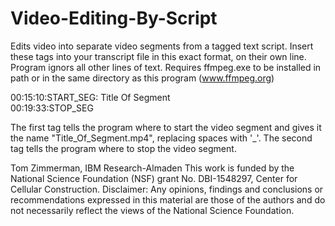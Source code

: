 # Video-Editing-By-Script

Edits video into separate video segments from a tagged text script. 
Insert these tags into your transcript file in this exact format, on their own line. Program ignors all other lines of text.
Requires ffmpeg.exe to be installed in path or in the same directory as this program (www.ffmpeg.org)

00:15:10:START_SEG: Title Of Segment   
00:19:33:STOP_SEG                   

The first tag tells the program where to start the video segment and gives it the name "Title_Of_Segment.mp4", replacing spaces with '_'.
The second tag tells the program where to stop the video segment. 

Tom Zimmerman, IBM Research-Almaden
This work is funded by the National Science Foundation (NSF) grant No. DBI-1548297, Center for Cellular Construction.
Disclaimer:  Any opinions, findings and conclusions or recommendations expressed in this material are those of the authors and do not necessarily reflect the views of the National Science Foundation. 

